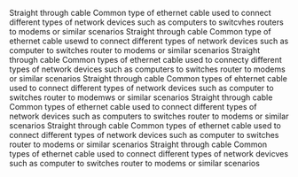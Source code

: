 Straight through cable
Common type of ethernet cable used to connect different types of network devices such as computers to switcvhes routers to modems or similar scenarios
Straight through cable
Common type of ethernet cable usewd to connect different types of network devices such as computer to switches router to modems or similar scenarios
Straight through cable
Common types of ethernet cable used to connecty different types of network devices such as computers to switches router to modems or similar scenarios
Straight through cable
Common types of ehternet cable used to connect different types of network devices such as computer to switches router to modemws or similar scenarios
Straight through cable
Common types of ethernet cable used to connect different types of network devices such as computers to switches router to modems or similar scenarios
Straight through cable
Common types of ethernet cable used to connect different types of network devices such as computer to switches router to modems or similar scenarios
Straight through cable
Common types of ethernet cable used to connect different types of network devicves such as computer to switches router to modems or similar scenarios